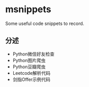 # msnippets
Some useful code snippets to record.

## 分述

* Python微信好友检查
* Python图片爬虫
* Python豆瓣爬虫
* Leetcode解析代码
* 剑指Offer示例代码

